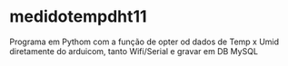 # medidotempdht11
Programa em Pythom com a função de opter od dados de Temp x Umid diretamente do arduicom, tanto Wifi/Serial e gravar em DB MySQL
